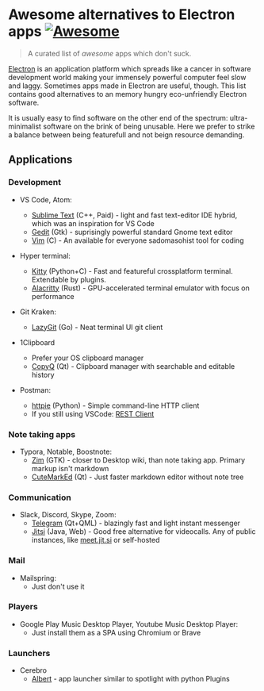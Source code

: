 # Awesome alternatives to Electron apps [![Awesome](https://cdn.rawgit.com/sindresorhus/awesome/d7305f38d29fed78fa85652e3a63e154dd8e8829/media/badge.svg)](https://github.com/sindresorhus/awesome)

> A curated list of _awesome_ apps which don't suck.

[Electron](https://www.electronjs.org/) is an application platform which spreads like a cancer in software development world making your immensely powerful computer feel slow and laggy. Sometimes apps made in Electron are useful, though. This list contains good alternatives to an memory hungry eco-unfriendly Electron software.

It is usually easy to find software on the other end of the spectrum: ultra-minimalist software on the brink of being unusable. Here we prefer to strike a balance between being featurefull and not beign resource demanding.

## Applications

### Development

- VS Code, Atom:
  - [Sublime Text](https://www.sublimetext.com/) (C++, Paid) - light and fast text-editor IDE hybrid, which was an inspiration for VS Code
  - [Gedit](https://wiki.gnome.org/Apps/Gedit) (Gtk) - suprisingly powerful standard Gnome text editor
  - [Vim](https://www.vim.org/) (C) - An available for everyone sadomasohist tool for coding

- Hyper terminal:
  - [Kitty](https://sw.kovidgoyal.net/kitty/) (Python+C) - Fast and featureful crossplatform terminal. Extendable by plugins.
  - [Alacritty](https://github.com/alacritty/alacritty) (Rust) - GPU-accelerated terminal emulator with focus on performance

- Git Kraken:
  - [LazyGit](https://github.com/jesseduffield/lazygit) (Go) - Neat terminal UI git client

- 1Clipboard
  - Prefer your OS clipboard manager
  - [CopyQ](https://hluk.github.io/CopyQ/) (Qt) - Clipboard manager with searchable and editable history

- Postman:
  - [httpie](https://httpie.org/) (Python) - Simple command-line HTTP client
  - If you still using VSCode: [REST Client](https://marketplace.visualstudio.com/items?itemName=humao.rest-client)

### Note taking apps
- Typora, Notable, Boostnote:
    - [Zim](https://zim-wiki.org/) (GTK) - closer to Desktop wiki, than note taking app. Primary markup isn't markdown
    - [CuteMarkEd](https://cloose.github.io/CuteMarkEd/) (Qt) - Just faster markdown editor without note tree

### Communication
- Slack, Discord, Skype, Zoom:
  - [Telegram](https://telegram.org/) (Qt+QML) - blazingly fast and light instant messenger
  - [Jitsi](https://github.com/jitsi/jitsi) (Java, Web) - Good free alternative for videocalls. Any of public instances, like [meet.jit.si](https://meet.jit.si/) or self-hosted

### Mail
- Mailspring:
  - Just don't use it

### Players
- Google Play Music Desktop Player, Youtube Music Desktop Player:
  - Just install them as a SPA using Chromium or Brave

### Launchers
- Cerebro
  - [Albert](https://github.com/albertlauncher/albert) - app launcher similar to spotlight with python Plugins
